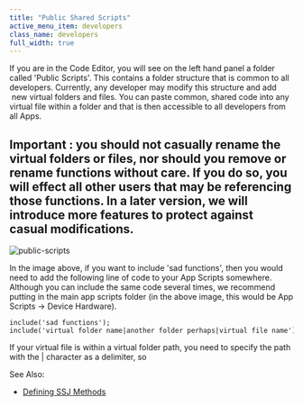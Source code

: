 ```yaml
---
title: "Public Shared Scripts"
active_menu_item: developers
class_name: developers
full_width: true
---
```



If you are in the Code Editor, you will see on the left hand panel a folder called 'Public Scripts'. This contains a folder structure that is common to all developers. Currently, any developer may modify this structure and add  new virtual folders and files. You can paste common, shared code into any virtual file within a folder and that is then accessible to all developers from all Apps.

## Important : you should not casually rename the virtual folders or files, nor should you remove or rename functions without care. If you do so, you will effect all other users that may be referencing those functions. In a later version, we will introduce more features to protect against casual modifications.

![public-scripts](/img/docs/public-scripts.png)

In the image above, if you want to include 'sad functions', then you would need to add the following line of code to your App Scripts somewhere. Although you can include the same code several times, we recommend putting in the main app scripts folder (in the above image, this would be App Scripts -\> Device Hardware).

    include('sad functions');
    include('virtual folder name|another folder perhaps|virtual file name');
   

If your virtual file is within a virtual folder path, you need to specify the path with the | character as a delimiter, so

See Also:

 - [Defining SSJ Methods](../server-side-scripting-overview/ssj-user-defined-methods)

